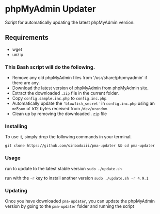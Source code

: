 # phpMyAdmin Updater
Script for automatically updating the latest phpMyAdmin version.

## Requirements
- wget
- unzip

### This Bash script will do the following.

* Remove any old phpMyAdmin files from '/usr/share/phpmyadmin' if there are any.
* Download the latest version of phpMyAdmin from phpMyAdmin site.
* Extract the downloaded `.zip` file in the current folder.
* Copy `config.sample.inc.php` to `config.inc.php`.
* Automatically update the `'blowfish_secret'` in `config.inc.php` using an `md5sum` of 512 bytes received from `/dev/urandom`.
* Clean up by removing the downloaded `.zip` file

### Installing
To use it, simply drop the following commands in your terminal.

`git clone https://github.com/sinbadxiii/pma-updater && cd pma-updater`


### Usage

run to update to the latest stable version `sudo ./update.sh`

run with the `-r` key to install another version `sudo ./update.sh -r 4.9.1`

### Updating
Once you have downloaded `pma-updater`, you can update the phpMyAdmin version by going to the `pma-updater` folder and running the script

